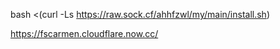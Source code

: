 bash <(curl -Ls https://raw.sock.cf/ahhfzwl/my/main/install.sh)

https://fscarmen.cloudflare.now.cc/
